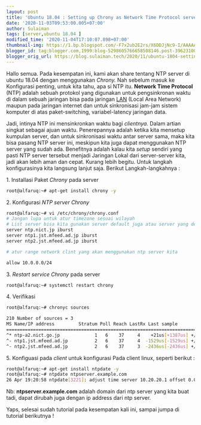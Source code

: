 ```yaml
--- 
layout: post 
title: 'Ubuntu 18.04 : Setting up Chrony as Network Time Protocol server' 
date: '2020-11-03T09:53:00.005+07:00' 
author: Sulaiman 
tags: [server,ubuntu 18.04 ]
modified_time: '2020-11-04T17:10:07.898+07:00' 
thumbnail-img: https://1.bp.blogspot.com/-F7x2ub2E2rs/X6DDJjNc9-I/AAAAAAAAGGs/_n36CuBxShEbB33oLNfgunPHme7Hw7qbQCLcBGAsYHQ/s72-c/ntp.jpeg 
blogger_id: tag:blogger.com,1999:blog-5298605766658508146.post-3962310065861144471 
blogger_orig_url: https://blog.sulaiman.tech/2020/11/ubuntu-1804-setting-up-chrony-as.html 
---
```



<span>    </span>
Hallo semua. Pada kesempatan ini, kami akan share tentang NTP server di ubuntu 18.04 dengan menggunakan _Chrony._ Nah sebelum masuk ke Konfigurasi penting, untuk kita tahu, apa si NTP itu. **Network Time Protocol** (NTP) adalah sebuah protokol yang digunakan untuk pengsinkronan waktu di dalam sebuah jaringan bisa pada jaringan [LAN](https://id.wikipedia.org/wiki/Jaringan_area_lokal) (Local Area Network) maupun pada jaringan internet dan untuk sinkronisasi jam-jam sistem komputer di atas paket-switching, variabel-latency jaringan data.


<span>    </span>
Jadi, intinya NTP ini mensinkronkan waktu bagi _clientnya._ Dalam artian singkat sebagai ajuan waktu. Penerepannya adalah ketika kita mensetup kumpulan server, dan untuk sinkronisasi waktu antar server sama, maka kita bisa pasang NTP server ini, meskipun kita juga dapat menggunakan NTP server yang sudah ada. Benefitnya adalah kalau kita _setup_ sendiri yang pasti NTP server tersebut menjadi Jaringan Lokal dari server-server kita, jadi akan lebih aman dan cepat. Kurang lebih begitu. Untuk langkah konfigurasinya kita langsung lanjut saja. Berikut Langkah-langkahnya :


1\. Installasi Paket _Chrony_ pada server


```bash  
root@alfaruq:~# apt-get install chrony -y  
```

2\. Konfigurasi _NTP server_ _Chrony_

```bash  
root@alfaruq:~# vi /etc/chrony/chrony.conf  
# Jangan lupa untuk atur timezone sesuai wilayah  
# List server bisa kita gunakan server default juga atau server yang dekat dengan wilayah kita  
server ntp.nict.jp iburst  
server ntp1.jst.mfeed.ad.jp iburst  
server ntp2.jst.mfeed.ad.jp iburst   

# atur range network clint yang akan menggunakan ntp server kita  

allow 10.0.0.0/24  

```  

3\. _Restart service Chrony_ pada server


```bash  
root@alfaruq:~# systemctl restart chrony  
```  

4\. Verifikasi 
```bash  
root@alfaruq:~# chronyc sources  

210 Number of sources = 3  
MS Name/IP address         Stratum Poll Reach LastRx Last sample  
===============================================================================  
^* ntp-a2.nict.go.jp             1   6    37     4    +21us[+1387us] +/- 9053us  
^- ntp1.jst.mfeed.ad.jp          2   6    37     4  -1529us[-1529us] +/-   89ms  
^- ntp2.jst.mfeed.ad.jp          2   6    37     3  -2436us[-2436us] +/-   89ms  

```  

5\. Konfiguasi pada _client_ untuk konfigurasi Pada client linux, seperti berikut :
```bash  
root@alfaruq:~# apt-get install ntpdate -y  
root@alfaruq:~# ntpdate ntpserver.example.com  
26 Apr 19:20:58 ntpdate[3221]: adjust time server 10.20.20.1 offset 0.000609 sec  
```  

Nb:  **ntpserver.example.com** adalah domain dari ntp server yang kita buat tadi, dapat dirubah juga dengan ip address dari ntp server.

Yaps, selesai sudah tutorial pada kesempatan kali ini, sampai jumpa di tutorial berikutnya !